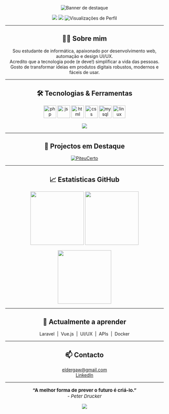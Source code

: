 <!-- Banner de destaque -->
<p align="center">
  <img src="https://capsule-render.vercel.app/api?type=waving&color=gradient&height=170&section=header&text=Olá,%20eu%20sou%20o%20Helder%20Marques!&fontSize=36&fontAlignY=40&desc=Full%20Stack%20Developer%20%7C%20Criador%20de%20Soluções%20Digitais&descSize=18" alt="Banner de destaque"/>
</p>

<p align="center">
  <a href="mailto:eldergaw@gmail.com"><img src="https://img.shields.io/badge/email-eldergaw@gmail.com-8A2BE2?style=flat-square&logo=gmail" /></a>
  <a href="https://www.linkedin.com/in/heldermarquespt" target="_blank"><img src="https://img.shields.io/badge/LinkedIn-HelderMarques-0A66C2?style=flat-square&logo=linkedin" /></a>
  <img src="https://komarev.com/ghpvc/?username=0Trapz&color=blueviolet" alt="Visualizações de Perfil"/>
</p>

---

<h2 align="center">👨‍💻 Sobre mim</h2>

<p align="center">
Sou estudante de informática, apaixonado por desenvolvimento web, automação e design UI/UX.<br>
Acredito que a tecnologia pode (e deve!) simplificar a vida das pessoas.<br>
Gosto de transformar ideias em produtos digitais robustos, modernos e fáceis de usar.
</p>

---

<h2 align="center">🛠️ Tecnologias & Ferramentas</h2>
<p align="center">
  <img src="https://cdn.jsdelivr.net/gh/devicons/devicon/icons/php/php-original.svg" height="40" alt="php"/>
  <img src="https://cdn.jsdelivr.net/gh/devicons/devicon/icons/javascript/javascript-plain.svg" height="40" alt="js"/>
  <img src="https://cdn.jsdelivr.net/gh/devicons/devicon/icons/html5/html5-original.svg" height="40" alt="html"/>
  <img src="https://cdn.jsdelivr.net/gh/devicons/devicon/icons/css3/css3-original.svg" height="40" alt="css"/>
  <img src="https://cdn.jsdelivr.net/gh/devicons/devicon/icons/mysql/mysql-original.svg" height="40" alt="mysql"/>
  <img src="https://cdn.jsdelivr.net/gh/devicons/devicon/icons/linux/linux-original.svg" height="40" alt="linux"/>
</p>
<p align="center">
  <img src="https://skillicons.dev/icons?i=php,js,html,css,mysql,linux" />
</p>

---

<h2 align="center">🚀 Projectos em Destaque</h2>

<p align="center">
  <a href="https://github.com/0Trapz/PiteuCerto">
    <img src="https://github-readme-stats.vercel.app/api/pin/?username=0Trapz&repo=PiteuCerto&theme=tokyonight" alt="PiteuCerto"/>
  </a>
</p>

---

<h2 align="center">📈 Estatísticas GitHub</h2>

<p align="center">
  <img src="https://github-readme-stats.vercel.app/api?username=0Trapz&show_icons=true&theme=tokyonight&hide=prs" height="170"/>
  <img src="https://github-readme-stats.vercel.app/api/top-langs/?username=0Trapz&layout=compact&langs_count=8&theme=tokyonight" height="170"/>
</p>
<p align="center">
  <img src="https://streak-stats.demolab.com/?user=0Trapz&theme=tokyonight&hide_border=true&date_format=j%20M%5B%20Y%5D" height="170"/>
</p>

---

<h2 align="center">🌱 Actualmente a aprender</h2>

<p align="center">
  Laravel &nbsp;|&nbsp; Vue.js &nbsp;|&nbsp; UI/UX &nbsp;|&nbsp; APIs &nbsp;|&nbsp; Docker
</p>

---

<h2 align="center">📫 Contacto</h2>

<p align="center">
  <a href="mailto:heldermarques.pt@gmail.com">eldergaw@gmail.com</a> <br>
  <a href="https://www.linkedin.com/in/heldermarquespt" target="_blank">LinkedIn</a>
</p>

---

<p align="center" style="font-size:15px">
  <b>“A melhor forma de prever o futuro é criá-lo.”</b>
  <br>
  <i>- Peter Drucker</i>
</p>

<p align="center">
  <img src="https://capsule-render.vercel.app/api?type=waving&color=gradient&height=100&section=footer"/>
</p>
